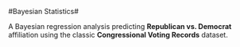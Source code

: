 #Bayesian Statistics#

A Bayesian regression analysis predicting **Republican vs. Democrat** affiliation using the classic **Congressional Voting Records** dataset.
